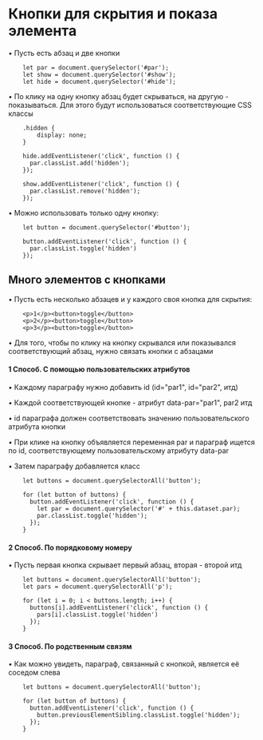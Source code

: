 # Кнопки для скрытия и показа элемента

•	Пусть есть абзац и две кнопки

        let par = document.querySelector('#par');
        let show = document.querySelector('#show');
        let hide = document.querySelector('#hide');

•	По клику на одну кнопку абзац будет скрываться, на другую - показываться. Для этого будут использоваться соответствующие CSS классы

        .hidden {
            display: none;
        }

        hide.addEventListener('click', function () {
          par.classList.add('hidden');
        });

        show.addEventListener('click', function () {
          par.classList.remove('hidden');
        });

•	Можно использовать только одну кнопку:

        let button = document.querySelector('#button');

        button.addEventListener('click', function () {
          par.classList.toggle('hidden')
        });


## Много элементов с кнопками

•	Пусть есть несколько абзацев и у каждого своя кнопка для скрытия:

        <p>1</p><button>toggle</button>
        <p>2</p><button>toggle</button>
        <p>3</p><button>toggle</button>

•	Для того, чтобы по клику на кнопку скрывался или показывался соответствующий абзац, нужно связать кнопки с абзацами

#### 1 Способ. С помощью пользовательских атрибутов

•	Каждому параграфу нужно добавить id (id="par1", id="par2", итд)

•	Каждой соответствующей кнопке - атрибут data-par="par1", par2 итд

•	id параграфа должен соответствовать значению пользовательского атрибута кнопки

•	При клике на кнопку объявляется переменная par и параграф ищется по id, соответствующему пользовательскому атрибуту data-par

•	Затем параграфу добавляется класс

        let buttons = document.querySelectorAll('button');

        for (let button of buttons) {
          button.addEventListener('click', function () {
            let par = document.querySelector('#' + this.dataset.par);
            par.classList.toggle('hidden');
          });
        }

#### 2 Способ. По порядковому номеру

•	Пусть первая кнопка скрывает первый абзац, вторая - второй итд

        let buttons = document.querySelectorAll('button');
        let pars = document.querySelectorAll('p');

        for (let i = 0; i < buttons.length; i++) {
          buttons[i].addEventListener('click', function () {
            pars[i].classList.toggle('hidden')
          });
        }

#### 3 Способ. По родственным связям

•	Как можно увидеть, параграф, связанный с кнопкой, является её соседом слева

        let buttons = document.querySelectorAll('button');

        for (let button of buttons) {
          button.addEventListener('click', function () {
            button.previousElementSibling.classList.toggle('hidden');
          });
        }
